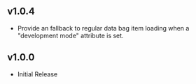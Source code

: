 ## v1.0.4

- Provide an fallback to regular data bag item loading when a
  "development mode" attribute is set.

## v1.0.0

- Initial Release
